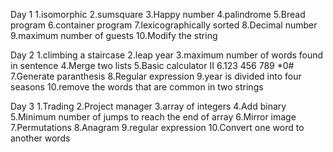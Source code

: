 Day 1
1.isomorphic
2.sumsquare
3.Happy number
4.palindrome
5.Bread program
6.container program
7.lexicographically sorted
8.Decimal number
9.maximum number of guests
10.Modify the string 
   
Day 2
1.climbing a staircase
2.leap year
3.maximum number of words found in sentence
4.Merge two lists
5.Basic calculator II
6.123 456 789 *0#
7.Generate paranthesis
8.Regular expression
9.year is divided into four seasons
10.remove the words that are common in two strings
       
 Day 3
 1.Trading
 2.Project manager
 3.array of integers
 4.Add binary
 5.Minimum number of jumps to reach the end of array
 6.Mirror image
 7.Permutations
 8.Anagram
 9.regular expression
 10.Convert one word to another words
    
    
    
    
    
   
   
   
